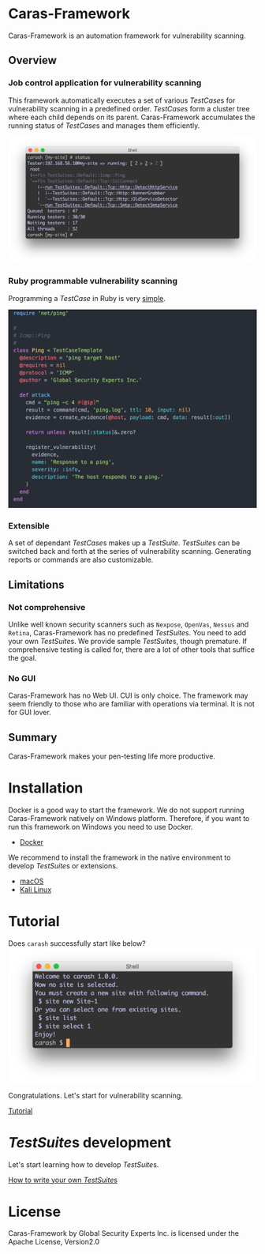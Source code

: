 # Caras-Framework

Caras-Framework is an automation framework for vulnerability scanning.


## Overview

### Job control application for vulnerability scanning

This framework automatically executes a set of various *TestCase*s for vulnerability scanning in a predefined order. *TestCase*s form a cluster tree where each child depends on its parent.
Caras-Framework accumulates the running status of *TestCase*s and manages them efficiently.

![running status](docs/images/running-status.png)


### Ruby programmable vulnerability scanning

Programming a *TestCase* in Ruby is very [simple](docs/DEVELOP_TEST_SUITES.md#implementation-example).

![simple TestCase](docs/images/simple-testcase.png)

### Extensible

A set of dependant *TestCase*s makes up a *TestSuite*. *TestSuite*s can be switched back and forth at the series of vulnerability scanning. Generating reports or commands are also customizable.


## Limitations

### Not comprehensive

Unlike well known security scanners such as `Nexpose`, `OpenVas`, `Nessus` and `Retina`, Caras-Framework has no predefined *TestSuite*s. You need to add your own *TestSuite*s. We provide sample *TestSuite*s, though premature. If comprehensive testing is called for, there are a lot of other tools that suffice the goal.


### No GUI

Caras-Framework has no Web UI. CUI is only choice. The framework may seem friendly to those who are familiar with operations via terminal. It is not for GUI lover.

## Summary

Caras-Framework makes your pen-testing life more productive.


# Installation

Docker is a good way to start the framework. We do not support running Caras-Framework natively on Windows platform. Therefore, if you want to run this framework on Windows you need to use Docker.

* [Docker](docs/INSTALL.md#install-on-docker)

We recommend to install the framework in the native environment to develop *TestSuite*s or extensions.

* [macOS](docs/INSTALL.md#install-on-macos)
* [Kali Linux](docs/INSTALL.md#install-on-kali-linux)


# Tutorial

Does `carash` successfully start like below?
![carash starts](docs/images/carash-starts.png)

Congratulations. Let's start for vulnerability scanning.

[Tutorial](docs/TUTORIAL.md)


# *TestSuite*s development

Let's start learning how to develop *TestSuite*s.

[How to write your own *TestSuite*s](docs/DEVELOP_TEST_SUITES.md)


# License

Caras-Framework by Global Security Experts Inc. is licensed under the Apache License, Version2.0
